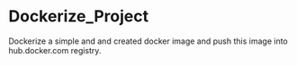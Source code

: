 ﻿# Dockerize_Project
Dockerize a simple and and created docker image and push this image into hub.docker.com registry.
